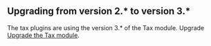 

## Upgrading from version 2.* to version 3.*

The tax plugins are using the version 3.* of the Tax module. Upgrade [Upgrade the Tax module](/docs/pbc/all/tax-management/{{site.version}}/base-shop/install-and-upgrade/upgrade-the-tax-module.html).
